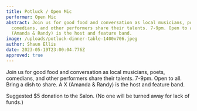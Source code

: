 ```yaml
---
title: Potluck / Open Mic
performer: Open Mic
abstract: Join us for good food and conversation as local musicians, poets,
  comedians, and other performers share their talents. 7-9pm. Open to all. A X
  (Amanda & Randy) is the host and feature band.
image: /uploads/potluck-dinner-table-1400x706.jpeg
author: Shaun Ellis
date: 2023-05-19T23:00:04.776Z
approved: true
---
```

Join us for good food and conversation as local musicians, poets, comedians, and other performers share their talents. 7-9pm. Open to all. Bring a dish to share. A X (Amanda & Randy) is the host and feature band.

Suggested $5 donation to the Salon. (No one will be turned away for lack of funds.)